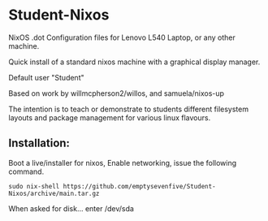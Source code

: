 # Student-Nixos
NixOS .dot Configuration files for Lenovo L540 Laptop, or any other machine.

Quick install of a standard nixos machine with a graphical display manager.

Default user "Student"

Based on work by willmcpherson2/willos, and samuela/nixos-up

The intention is to teach or demonstrate to students different filesystem layouts and package management for various linux flavours.

## Installation:

Boot a live/installer for nixos, 
Enable networking,
issue the following command.


```
sudo nix-shell https://github.com/emptysevenfive/Student-Nixos/archive/main.tar.gz
```

When asked for disk... enter /dev/sda

